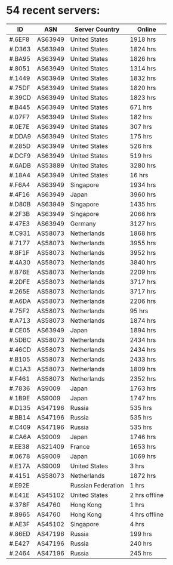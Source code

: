 # 54 recent servers:

| ID | ASN | Server Country | Online |
| ------ | ------ | ------ | ------ |
| #.6EF8 | AS63949 | United States | 1918 hrs |
| #.D363 | AS63949 | United States | 1824 hrs |
| #.BA95 | AS63949 | United States | 1826 hrs |
| #.8051 | AS63949 | United States | 1314 hrs |
| #.1449 | AS63949 | United States | 1832 hrs |
| #.75DF | AS63949 | United States | 1820 hrs |
| #.39CD | AS63949 | United States | 1823 hrs |
| #.B445 | AS63949 | United States | 671 hrs |
| #.07F7 | AS63949 | United States | 182 hrs |
| #.0E7E | AS63949 | United States | 307 hrs |
| #.DDA9 | AS63949 | United States | 175 hrs |
| #.285D | AS63949 | United States | 526 hrs |
| #.DCF9 | AS63949 | United States | 519 hrs |
| #.6ADB | AS53889 | United States | 3280 hrs |
| #.18A4 | AS63949 | United States | 16 hrs |
| #.F6A4 | AS63949 | Singapore | 1934 hrs |
| #.4F16 | AS63949 | Japan | 3960 hrs |
| #.D80B | AS63949 | Singapore | 1435 hrs |
| #.2F3B | AS63949 | Singapore | 2066 hrs |
| #.47E3 | AS63949 | Germany | 3127 hrs |
| #.C931 | AS58073 | Netherlands | 1868 hrs |
| #.7177 | AS58073 | Netherlands | 3955 hrs |
| #.8F1F | AS58073 | Netherlands | 3952 hrs |
| #.4A30 | AS58073 | Netherlands | 3840 hrs |
| #.876E | AS58073 | Netherlands | 2209 hrs |
| #.2DFE | AS58073 | Netherlands | 3717 hrs |
| #.265E | AS58073 | Netherlands | 3717 hrs |
| #.A6DA | AS58073 | Netherlands | 2206 hrs |
| #.75F2 | AS58073 | Netherlands | 95 hrs |
| #.A713 | AS58073 | Netherlands | 1874 hrs |
| #.CE05 | AS63949 | Japan | 1894 hrs |
| #.5DBC | AS58073 | Netherlands | 2434 hrs |
| #.46CD | AS58073 | Netherlands | 2434 hrs |
| #.B105 | AS58073 | Netherlands | 2433 hrs |
| #.C1A3 | AS58073 | Netherlands | 1809 hrs |
| #.F461 | AS58073 | Netherlands | 2352 hrs |
| #.7836 | AS9009 | Japan | 1763 hrs |
| #.1B9E | AS9009 | Japan | 1747 hrs |
| #.D135 | AS47196 | Russia | 535 hrs |
| #.BB14 | AS47196 | Russia | 535 hrs |
| #.C409 | AS47196 | Russia | 535 hrs |
| #.CA6A | AS9009 | Japan | 1746 hrs |
| #.EE38 | AS21409 | France | 1653 hrs |
| #.0678 | AS9009 | Japan | 1069 hrs |
| #.E17A | AS9009 | United States | 3 hrs |
| #.4151 | AS58073 | Netherlands | 1872 hrs |
| #.E92E |  | Russian Federation | 1 hrs |
| #.E41E | AS45102 | United States | 2 hrs offline |
| #.378F | AS4760 | Hong Kong | 1 hrs |
| #.8965 | AS4760 | Hong Kong | 4 hrs offline |
| #.AE3F | AS45102 | Singapore | 4 hrs |
| #.86ED | AS47196 | Russia | 199 hrs |
| #.E427 | AS47196 | Russia | 240 hrs |
| #.2464 | AS47196 | Russia | 245 hrs |

